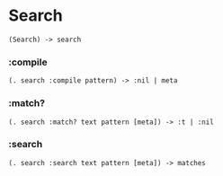 # Search

```code
(Search) -> search
```

### :compile

```code
(. search :compile pattern) -> :nil | meta
```

### :match?

```code
(. search :match? text pattern [meta]) -> :t | :nil
```

### :search

```code
(. search :search text pattern [meta]) -> matches
```

